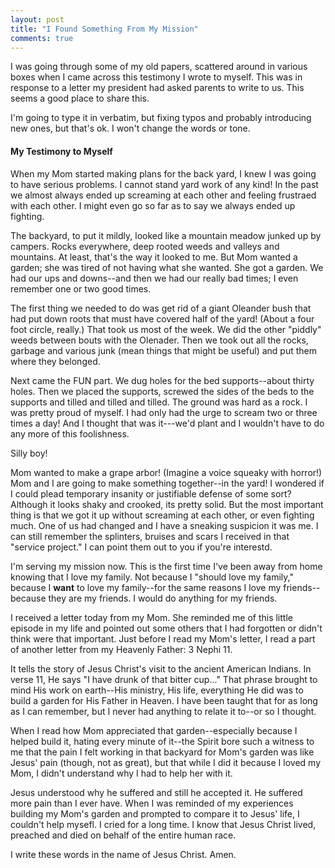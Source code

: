 ```yaml
---
layout: post
title: "I Found Something From My Mission"
comments: true
---
```


I was going through some of my old papers, scattered around in various boxes
when I came across this testimony I wrote to myself. This was in response to
a letter my president had asked parents to write to us. This seems a good
place to share this.

I'm going to type it in verbatim, but fixing typos and probably introducing
new ones, but that's ok. I won't change the words or tone.

#### My Testimony to Myself

When my Mom started making plans for the back yard, I knew I was going to have
serious problems. I cannot stand yard work of any kind! In the past we almost
always ended up screaming at each other and feeling frustraed with each other.
I might even go so far as to say we always ended up fighting.

The backyard, to put it mildly, looked like a mountain meadow junked up by
campers. Rocks everywhere, deep rooted weeds and valleys and mountains. At
least, that's the way it looked to me. But Mom wanted a garden; she was tired
of not having what she wanted. She got a garden. We had our ups and downs--and
then we had our really bad times; I even remember one or two good times.

The first thing we needed to do was get rid of a giant Oleander bush that had
put down roots that must have covered half of the yard! (About a four foot
circle, really.) That took us most of the week. We did the other "piddly"
weeds between bouts with the Olenader. Then we took out all the rocks, garbage
and various junk (mean things that might be useful) and put them where they
belonged.

Next came the FUN part. We dug holes for the bed supports--about thirty holes.
Then we placed the supports, screwed the sides of the beds to the supports and
tilled and tilled and tilled. The ground was hard as a rock. I was pretty
proud of myself. I had only had the urge to scream two or three times a day!
And I thought that was it---we'd plant and I wouldn't have to do any more of
this foolishness.

Silly boy!

Mom wanted to make a grape arbor! (Imagine a voice squeaky with horror!) Mom
and I are going to make something together--in the yard! I wondered if I could
plead temporary insanity or justifiable defense of some sort? Although it
looks shaky and crooked, its pretty solid. But the most important thing is
that we got it up without screaming at each other, or even fighting much. One
of us had changed and I have a sneaking suspicion it was me. I can still
remember the splinters, bruises and scars I received in that "service
project." I can point them out to you if you're interestd.

I'm serving my mission now. This is the first time I've been away from home
knowing that I love my family. Not because I "should love my family," because
I **want** to love my family--for the same reasons I love my friends--because
they are my friends. I would do anything for my friends.

I received a letter today from my Mom. She reminded me of this little episode
in my life and pointed out some others that I had forgotten or didn't think
were that important. Just before I read my Mom's letter, I read a part of
another letter from my Heavenly Father: 3 Nephi 11.

It tells the story of Jesus Christ's visit to the ancient American Indians. In
verse 11, He says "I have drunk of that bitter cup..." That phrase brought to
mind His work on earth--His ministry, His life, everything He did was to build
a garden for His Father in Heaven. I have been taught that for as long as
I can remember, but I never had anything to relate it to--or so I thought.

When I read how Mom appreciated that garden--especially because I helped
build it, hating every minute of it--the Spirit bore such a witness to me that
the pain I felt working in that backyard for Mom's garden was like Jesus' pain
(though, not as great), but that while I did it because I loved my Mom,
I didn't understand why I had to help her with it.

Jesus understood why he suffered and still he accepted it. He suffered more
pain than I ever have. When I was reminded of my experiences building my Mom's
garden and prompted to compare it to Jesus' life, I couldn't help mysefl.
I cried for a long time. I know that Jesus Christ lived, preached and died on
behalf of the entire human race.

I write these words in the name of Jesus Christ. Amen.
